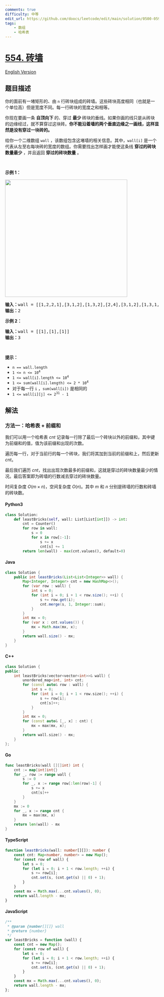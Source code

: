 ```yaml
---
comments: true
difficulty: 中等
edit_url: https://github.com/doocs/leetcode/edit/main/solution/0500-0599/0554.Brick%20Wall/README.md
tags:
    - 数组
    - 哈希表
---
```


<!-- problem:start -->

# [554. 砖墙](https://leetcode.cn/problems/brick-wall)

[English Version](/solution/0500-0599/0554.Brick%20Wall/README_EN.md)

## 题目描述

<!-- description:start -->

<p>你的面前有一堵矩形的、由 <code>n</code> 行砖块组成的砖墙。这些砖块高度相同（也就是一个单位高）但是宽度不同。每一行砖块的宽度之和相等。</p>

<p>你现在要画一条 <strong>自顶向下 </strong>的、穿过 <strong>最少 </strong>砖块的垂线。如果你画的线只是从砖块的边缘经过，就不算穿过这块砖。<strong>你不能沿着墙的两个垂直边缘之一画线，这样显然是没有穿过一块砖的。</strong></p>

<p>给你一个二维数组 <code>wall</code> ，该数组包含这堵墙的相关信息。其中，<code>wall[i]</code> 是一个代表从左至右每块砖的宽度的数组。你需要找出怎样画才能使这条线 <strong>穿过的砖块数量最少</strong> ，并且返回 <strong>穿过的砖块数量</strong> 。</p>

<p>&nbsp;</p>

<p><strong>示例 1：</strong></p>
<img alt="" src="https://fastly.jsdelivr.net/gh/doocs/leetcode@main/solution/0500-0599/0554.Brick%20Wall/images/a.png" style="width: 400px; height: 384px;" />
<pre>
<strong>输入：</strong>wall = [[1,2,2,1],[3,1,2],[1,3,2],[2,4],[3,1,2],[1,3,1,1]]
<strong>输出：</strong>2
</pre>

<p><strong>示例 2：</strong></p>

<pre>
<strong>输入：</strong>wall = [[1],[1],[1]]
<strong>输出：</strong>3
</pre>

&nbsp;

<p><strong>提示：</strong></p>

<ul>
	<li><code>n == wall.length</code></li>
	<li><code>1 &lt;= n &lt;= 10<sup>4</sup></code></li>
	<li><code>1 &lt;= wall[i].length &lt;= 10<sup>4</sup></code></li>
	<li><code>1 &lt;= sum(wall[i].length) &lt;= 2 * 10<sup>4</sup></code></li>
	<li>对于每一行 <code>i</code> ，<code>sum(wall[i])</code> 是相同的</li>
	<li><code>1 &lt;= wall[i][j] &lt;= 2<sup>31</sup> - 1</code></li>
</ul>

<!-- description:end -->

## 解法

<!-- solution:start -->

### 方法一：哈希表 + 前缀和

我们可以用一个哈希表 $\textit{cnt}$ 记录每一行除了最后一个砖块以外的前缀和，其中键为前缀和的值，值为该前缀和出现的次数。

遍历每一行，对于当前行的每一个砖块，我们将其加到当前的前缀和上，然后更新 $\textit{cnt}$。

最后我们遍历 $\textit{cnt}$，找出出现次数最多的前缀和，这就是穿过的砖块数量最少的情况。最后答案即为砖墙的行数减去穿过的砖块数量。

时间复杂度 $O(m \times n)$，空间复杂度 $O(n)$。其中 $m$ 和 $n$ 分别是砖墙的行数和砖墙的砖块数。

<!-- tabs:start -->

#### Python3

```python
class Solution:
    def leastBricks(self, wall: List[List[int]]) -> int:
        cnt = Counter()
        for row in wall:
            s = 0
            for x in row[:-1]:
                s += x
                cnt[s] += 1
        return len(wall) - max(cnt.values(), default=0)
```

#### Java

```java
class Solution {
    public int leastBricks(List<List<Integer>> wall) {
        Map<Integer, Integer> cnt = new HashMap<>();
        for (var row : wall) {
            int s = 0;
            for (int i = 0; i + 1 < row.size(); ++i) {
                s += row.get(i);
                cnt.merge(s, 1, Integer::sum);
            }
        }
        int mx = 0;
        for (var x : cnt.values()) {
            mx = Math.max(mx, x);
        }
        return wall.size() - mx;
    }
}
```

#### C++

```cpp
class Solution {
public:
    int leastBricks(vector<vector<int>>& wall) {
        unordered_map<int, int> cnt;
        for (const auto& row : wall) {
            int s = 0;
            for (int i = 0; i + 1 < row.size(); ++i) {
                s += row[i];
                cnt[s]++;
            }
        }
        int mx = 0;
        for (const auto& [_, x] : cnt) {
            mx = max(mx, x);
        }
        return wall.size() - mx;
    }
};
```

#### Go

```go
func leastBricks(wall [][]int) int {
	cnt := map[int]int{}
	for _, row := range wall {
		s := 0
		for _, x := range row[:len(row)-1] {
			s += x
			cnt[s]++
		}
	}
	mx := 0
	for _, x := range cnt {
		mx = max(mx, x)
	}
	return len(wall) - mx
}
```

#### TypeScript

```ts
function leastBricks(wall: number[][]): number {
    const cnt: Map<number, number> = new Map();
    for (const row of wall) {
        let s = 0;
        for (let i = 0; i + 1 < row.length; ++i) {
            s += row[i];
            cnt.set(s, (cnt.get(s) || 0) + 1);
        }
    }
    const mx = Math.max(...cnt.values(), 0);
    return wall.length - mx;
}
```

#### JavaScript

```js
/**
 * @param {number[][]} wall
 * @return {number}
 */
var leastBricks = function (wall) {
    const cnt = new Map();
    for (const row of wall) {
        let s = 0;
        for (let i = 0; i + 1 < row.length; ++i) {
            s += row[i];
            cnt.set(s, (cnt.get(s) || 0) + 1);
        }
    }
    const mx = Math.max(...cnt.values(), 0);
    return wall.length - mx;
};
```

<!-- tabs:end -->

<!-- solution:end -->

<!-- problem:end -->
